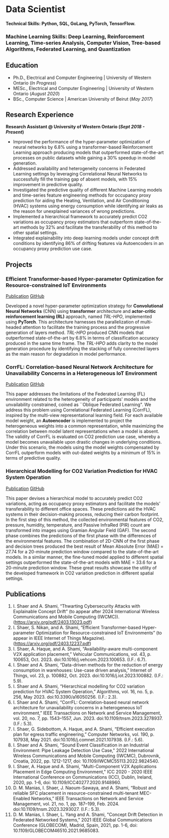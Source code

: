 # Data Scientist

#### Technical Skills: Python, SQL, GoLang, PyTorch, TensorFlow. 
### Machine Learning Skills: Deep Learning, Reinforcement Learning, Time-series Analysis, Computer Vision, Tree-based Algorithms, Federated Learning, and Quantization

## Education
- Ph.D., Electrical and Computer Engineering | University of Western Ontario (_In Progress_)
- MESc., Electrical and Computer Engineering | University of Western Ontario (_August 2020_)
- BSc., Computer Science | American University of Beirut (_May 2017_)						       		             		

## Research Experience
**Research Assistant @ University of Western Ontario (_Sept 2018 - Present_)**
- Improved the performance of the hyper-parameter optimization of neural networks by 6.8% using a transformer-based Reinforcement Learning approach producing models that outperformed state-of-the-art processes on public datasets while gaining a 30% speedup in model generation. 
- Addressed availability and heterogeneity concerns in Federated Learning settings by leveraging Correlational Neural Networks to successfully fill the training gap of absent models, with 15% improvement in predictive quality.  
- Investigated the predictive quality of different Machine Learning models and time-series feature engineering methods for occupancy proxy prediction for aiding the Heating, Ventilation, and Air Conditioning (HVAC) systems using energy consumption while identifying air leaks as the reason for unexplained variances of wrong predictions.
- Implemented a hierarchical framework to accurately predict CO2 variations as occupancy proxy estimators that outperform state-of-the-art methods by 32% and facilitate the transferability of this method to other spatial settings.
- Integrated explainability into deep learning models under concept drift conditions by identifying 86% of drifting features via Autoencoders in an occupancy proxy prediction use case.

## Projects
### Efficient Transformer-based Hyper-parameter Optimization for Resource-constrained IoT Environments
[Publication](https://arxiv.org/abs/2403.12237)
[GitHub](https://github.com/ibrahimshaer/TRL-HPO)

Developed a novel hyper-parameter optimization strategy for **Convolutional Neural Networks** (CNN) using **transformer** architecture and **actor-critic reinforcement learning (RL)** approach, named _TRL-HPO_, implemented using **PyTorch**. This architecture harnesses the parallelization of multi-headed attention to facilitate the training process and the progressive generation of layers method. _TRL-HPO_ produced CNN models that outperformed state-of-the-art by 6.8% in terms of classification accuracy produced in the same time frame. The _TRL-HPO_ adds clarity to the model generation procedure by identifying the stacking of fully connected layers as the main reason for degradation in model performance. 


<!--- ![EEG Band Discovery](/assets/img/eeg_band_discovery.jpeg) -->

### CorrFL: Correlation-based Neural Network Architecture for Unavailability Concerns in a Heterogeneous IoT Environment 
[Publication](https://arxiv.org/abs/2307.12149)
[GitHub](https://github.com/Western-OC2-Lab/CorrFL)

This paper addresses the limitations of the Federated Learning (FL) environment related to the heterogeneity of participants' models and the unvailability constrained, coined as ``Oblique Federated Learning". We address this problem using Correlational Federated Learning (CorrFL), inspired by the multi-view representational learning field. For each available model weight, an **Autoencoder** is implemented to project the heterogeneous weights into a common representation, while maximizing the correlation between model latent representations when a model is absent. The validity of CorrFL is evaluated on CO2 prediction use case, whereby a model becomes unavailable upon drastic changes in underlying conditions. Under this scenario, the models using the model weights compensated by CorrFL outperform models with out-dated weights by a minimum of 15% in terms of predictive quality. 

### Hierarchical Modelling for CO2 Variation Prediction for HVAC System Operation 
[Publication](https://www.mdpi.com/1999-4893/16/5/256)
[GitHub](https://github.com/Western-OC2-Lab/hierarchical-CO2)

This paper devises a hierarchical model to accurately predict CO2 variations, acting as occupancy proxy estimators and facilitate the models' transferability to different office spaces. These predictions aid the HVAC systems in their decision-making process, reducing their carbon footprint. In the first step of this method, the collected environmental features of CO2, pressure, humidity, temperature, and Passive InfraRed (PIR) count are transformed into images using Gramian Angular Field (GAF). The second phase combines the predictions of the first phase with the differences of the environmental features. The combination of 2D-CNN of the first phase and decision trees produced the best result of Mean Absolute Error (MAE) = 27.74 for a 20-minute prediction window compared to the state-of-the-art models. In a similar manner, the fine-tuned model applied to different spatial settings outperformed the state-of-the-art models with MAE = 33.6 for a 20-minute prediction window. These great results showcase the utility of the developed framework in CO2 variation prediction in different spatial settings.  

<!--- ![Bike Study](/assets/img/bike_study.jpeg) -->


## Publications
1.	I. Shaer and A. Shami, “Thwarting Cybersecurity Attacks with Explainable Concept Drift” (to appear after 2024 International Wireless Communications and Mobile Computing (IWCMC)). (https://arxiv.org/pdf/2403.13023.pdf)
2.	I. Shaer, S. Nikan, and A. Shami, “Efficient Transformer-based Hyper-parameter Optimization for Resource-constrained IoT Environments” (to appear in IEEE Internet of Things Magazine). (https://arxiv.org/pdf/2403.12237.pdf)
3.	I. Shaer, A. Haque, and A. Shami, “Availability-aware multi-component V2X application placement,” Vehicular Communications, vol. 43, p. 100653, Oct. 2023. doi:10.1016/j.vehcom.2023.100653. (I.F.: 6.7).
4.	I. Shaer and A. Shami, “Data-driven methods for the reduction of energy consumption in warehouses: Use-case driven analysis,” Internet of Things, vol. 23, p. 100882, Oct. 2023. doi:10.1016/j.iot.2023.100882. (I.F.: 5.9).
5.	I. Shaer and A. Shami, “Hierarchical modelling for CO2 variation prediction for HVAC System Operation,” Algorithms, vol. 16, no. 5, p. 256, May 2023. doi:10.3390/a16050256. (I.F.: 2.3).
6.	I. Shaer and A. Shami, “CorrFL: Correlation-based neural network architecture for unavailability concerns in a heterogeneous IoT environment,” IEEE Transactions on Network and Service Management, vol. 20, no. 7, pp. 1543–1557, Jun. 2023. doi:10.1109/tnsm.2023.3278937. (I.F.: 5.3).
8.	I. Shaer, G. Sidebottom, A. Haque, and A. Shami, “Efficient execution plan for egress traffic engineering,” Computer Networks, vol. 190, p. 107938, May 2021. doi:10.1016/j.comnet.2021.107938. (I.F.: 5.6). 
9.	I. Shaer and A. Shami, "Sound Event Classification in an Industrial Environment: Pipe Leakage Detection Use Case," 2022 International Wireless Communications and Mobile Computing (IWCMC), Dubrovnik, Croatia, 2022, pp. 1212-1217, doi: 10.1109/IWCMC55113.2022.9824540.
10.	I. Shaer, A. Haque and A. Shami, "Multi-Component V2X Applications Placement in Edge Computing Environment," ICC 2020 - 2020 IEEE International Conference on Communications (ICC), Dublin, Ireland, 2020, pp. 1-6, doi: 10.1109/ICC40277.2020.9148960. 
11.	D. M. Manias, I. Shaer, J. Naoum-Sawaya, and A. Shami, “Robust and reliable SFC placement in resource-constrained multi-tenant MEC-Enabled Networks,” IEEE Transactions on Network and Service Management, vol. 21, no. 1, pp. 187–199, Feb. 2024. doi:10.1109/tnsm.2023.3293027. (I.F.: 5.3). 
12.	D. M. Manias, I. Shaer, L. Yang and A. Shami, "Concept Drift Detection in Federated Networked Systems," 2021 IEEE Global Communications Conference (GLOBECOM), Madrid, Spain, 2021, pp. 1-6, doi: 10.1109/GLOBECOM46510.2021.9685083.


